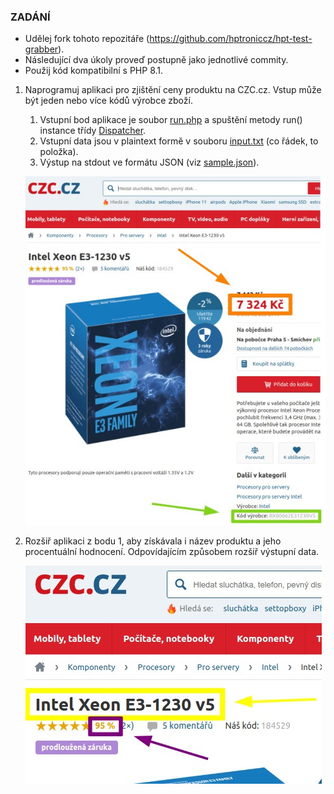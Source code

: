 ### ZADÁNÍ

- Udělej fork tohoto repozitáře (https://github.com/hptroniccz/hpt-test-grabber).
- Následující dva úkoly proveď postupně jako jednotlivé commity.
- Použij kód kompatibilní s PHP 8.1.

1. Naprogramuj aplikaci pro zjištění ceny produktu na CZC.cz. Vstup může být jeden nebo více kódů výrobce zboží. 
    1. Vstupní bod aplikace je soubor [run.php](run.php) a spuštění metody run() instance třídy [Dispatcher](src/Dispatcher.php).
    1. Vstupní data jsou v plaintext formě v souboru [input.txt](input.txt) (co řádek, to položka).
    1. Výstup na stdout ve formátu JSON (viz [sample.json](docs/sample.json)).
   
    ![zadání 1](docs/img1.jpg)

1. Rozšiř aplikaci z bodu 1, aby získávala i název produktu a jeho procentuální hodnocení. Odpovídajícím způsobem rozšiř výstupní data.

    ![zadání 2](docs/img2.jpg)
